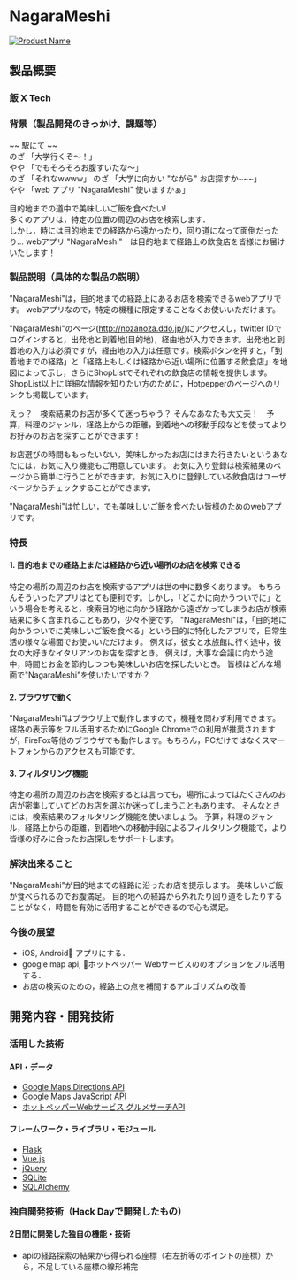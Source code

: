 # NagaraMeshi

[![Product Name](nagarameshi.png)](https://www.youtube.com/watch?v=LpqpZCgQDN8)

## 製品概要
### 飯 X Tech

### 背景（製品開発のきっかけ、課題等）

~~ 駅にて ~~   
のざ  「大学行くぞ〜！」  
やや  「でもそろそろお腹すいたな〜」  
のざ  「それなwwww」
のざ  「大学に向かい "ながら" お店探すか~~~」  
やや  「web アプリ "NagaraMeshi" 使いますかぁ」

目的地までの道中で美味しいご飯を食べたい!  
多くのアプリは，特定の位置の周辺のお店を検索します．  
しかし，時には目的地までの経路から遠かったり，回り道になって面倒だったり...
webアプリ "NagaraMeshi"　は目的地まで経路上の飲食店を皆様にお届けいたします！

<!-- ここに
- こんかいのプロダクトの開発に至った背景
- 着目した顧客・顧客の課題・現状
を記入してください -->

### 製品説明（具体的な製品の説明）

"NagaraMeshi"は，目的地までの経路上にあるお店を検索できるwebアプリです。
webアプリなので，特定の機種に限定することなくお使いいただけます。

"NagaraMeshi"のページ(http://nozanoza.ddo.jp/)にアクセスし，twitter IDでログインすると，出発地と到着地(目的地)，経由地が入力できます。出発地と到着地の入力は必須ですが，経由地の入力は任意です。検索ボタンを押すと，「到着地までの経路」と「経路上もしくは経路から近い場所に位置する飲食店」を地図によって示し，さらにShopListでそれぞれの飲食店の情報を提供します。ShopList以上に詳細な情報を知りたい方のために，Hotpepperのページへのリンクも掲載しています。

えっ？　検索結果のお店が多くて迷っちゃう？
そんなあなたも大丈夫！　予算，料理のジャンル，経路上からの距離，到着地への移動手段などを使ってよりお好みのお店を探すことができます！

お店選びの時間ももったいない，美味しかったお店にはまた行きたいというあなたには，お気に入り機能もご用意しています。
お気に入り登録は検索結果のページから簡単に行うことができます。お気に入りに登録している飲食店はユーザページからチェックすることができます。

"NagaraMeshi"は忙しい，でも美味しいご飯を食べたい皆様のためのwebアプリです。

### 特長

#### 1. 目的地までの経路上または経路から近い場所のお店を検索できる

特定の場所の周辺のお店を検索するアプリは世の中に数多くあります。
もちろんそういったアプリはとても便利です。しかし，「どこかに向かうついでに」という場合を考えると，検索目的地に向かう経路から遠ざかってしまうお店が検索結果に多く含まれることもあり，少々不便です。
"NagaraMeshi"は，「目的地に向かうついでに美味しいご飯を食べる」という目的に特化したアプリで，日常生活の様々な場面でお使いいただけます。
例えば，彼女と水族館に行く途中，彼女の大好きなイタリアンのお店を探すとき。
例えば，大事な会議に向かう途中，時間とお金を節約しつつも美味しいお店を探したいとき。
皆様はどんな場面で"NagaraMeshi"を使いたいですか？

#### 2. ブラウザで動く

"NagaraMeshi”はブラウザ上で動作しますので，機種を問わず利用できます。経路の表示等をフル活用するためにGoogle Chromeでの利用が推奨されますが，FireFox等他のブラウザでも動作します。もちろん，PCだけではなくスマートフォンからのアクセスも可能です。

#### 3. フィルタリング機能

特定の場所の周辺のお店を検索するとは言っても，場所によってはたくさんのお店が密集していてどのお店を選ぶか迷ってしまうこともあります。
そんなときには，検索結果のフォルタリング機能を使いましょう。
予算，料理のジャンル，経路上からの距離，到着地への移動手段によるフィルタリング機能で，より皆様の好みに合ったお店探しをサポートします。

### 解決出来ること

"NagaraMeshi"が目的地までの経路に沿ったお店を提示します。
美味しいご飯が食べられるのでお腹満足。
目的地への経路から外れたり回り道をしたりすることがなく，時間を有効に活用することができるので心も満足。

<!-- この製品を利用することによって最終的に解決できることについて記載をしてください。 -->

### 今後の展望
* iOS, Android アプリにする．
* google map api, ホットペッパー Webサービスののオプションをフル活用する．
* お店の検索のための，経路上の点を補間するアルゴリズムの改善

<!-- 今回は実現できなかったが、今後改善すること、どのように展開していくことが可能かについて記載をしてください。 -->


## 開発内容・開発技術
### 活用した技術
#### API・データ
<!-- 今回スポンサーから提供されたAPI、製品などの外部技術があれば記述をして下さい。 -->
* [Google Maps Directions API](https://developers.google.com/maps/documentation/directions/?hl=ja)
* [Google Maps JavaScript API](https://developers.google.com/maps/documentation/javascript/?hl=ja)
* [ホットペッパーWebサービス グルメサーチAPI](https://webservice.recruit.co.jp/hotpepper/reference.html)

#### フレームワーク・ライブラリ・モジュール
* [Flask](http://flask.pocoo.org/)
* [Vue.js](https://jp.vuejs.org/index.html)
* [jQuery](https://jquery.com/)
* [SQLite](https://www.sqlite.org/)
* [SQLAlchemy](https://www.sqlalchemy.org/)
<!-- 
#### デバイス
* 
*  

### 研究内容・事前開発プロダクト（任意）
ご自身やチームの研究内容や、事前に持ち込みをしたプロダクトがある場合は、こちらに実績なども含め記載をして下さい。

* 
* 
-->

### 独自開発技術（Hack Dayで開発したもの）
#### 2日間に開発した独自の機能・技術
* apiの経路探索の結果から得られる座標（右左折等のポイントの座標）から，不足している座標の線形補完
<!-- * 独自で開発したものの内容をこちらに記載してください
* 特に力を入れた部分をファイルリンク、またはcommit_idを記載してください（任意） -->
